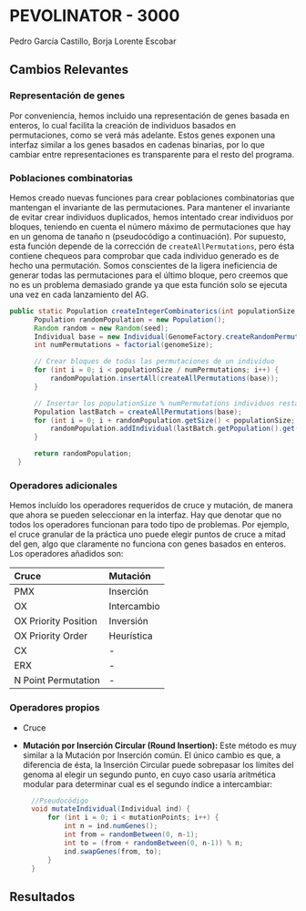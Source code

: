 PEVOLINATOR - 3000
===============
Pedro García Castillo, Borja Lorente Escobar

Cambios Relevantes
---------

### Representación de genes

Por conveniencia, hemos incluido una representación de genes basada en enteros, lo cual facilita la creación de individuos basados en permutaciones, como se verá más adelante. Estos genes exponen una interfaz similar a los genes basados en cadenas binarias, por lo que cambiar entre representaciones es transparente para el resto del programa.

### Poblaciones combinatorias

Hemos creado nuevas funciones para crear poblaciones combinatorias que mantengan el invariante de las permutaciones. Para mantener el invariante de evitar crear individuos duplicados, hemos intentado crear individuos por bloques, teniendo en cuenta el número máximo de permutaciones que hay en un genoma de tanaño n (pseudocódigo a continuación). Por supuesto, esta función depende de la corrección de `createAllPermutations`, pero ésta contiene chequeos para comprobar que cada individuo generado es de hecho una permutación. Somos conscientes de la ligera ineficiencia de generar todas las permutaciones para el último bloque, pero creemos que no es un problema demasiado grande ya que esta función solo se ejecuta una vez en cada lanzamiento del AG.

  ```java
  public static Population createIntegerCombinatorics(int populationSize, int genomeSize, int seed, int n) {
        Population randomPopulation = new Population();
        Random random = new Random(seed);
        Individual base = new Individual(GenomeFactory.createRandomPermutation(genomeSize, n, random));
        int numPermutations = factorial(genomeSize);

        // Crear bloques de todas las permutaciones de un individuo
        for (int i = 0; i < populationSize / numPermutations; i++) {
            randomPopulation.insertAll(createAllPermutations(base));
        }

        // Insertar los populationSize % numPermutations individuos restantes
        Population lastBatch = createAllPermutations(base);
        for (int i = 0; i + randomPopulation.getSize() < populationSize; i++) {
            randomPopulation.addIndividual(lastBatch.getPopulation().get(i));
        }

        return randomPopulation;
    }
  ```

### Operadores adicionales

Hemos incluído los operadores requeridos de cruce y mutación, de manera que ahora se pueden seleccionar en la interfaz. Hay que denotar que no todos los operadores funcionan para todo tipo de problemas. Por ejemplo, el cruce granular de la práctica uno puede elegir puntos de cruce a mitad del gen, algo que claramente no funciona con genes basados en enteros. Los operadores añadidos son:

| Cruce | Mutación     |
| :------------- | :------------- |
| PMX       | Inserción       |
| OX        | Intercambio       |
| OX Priority Position       | Inversión       |
| OX Priority Order       | Heurística       |
| CX       |    -    |
| ERX       |    -    |
| N Point Permutation       |     -    |


### Operadores propios

- Cruce

- **Mutación por Inserción Circular (Round Insertion):** Este método es muy similar a la Mutación por Inserción común. El único cambio es que, a diferencia de ésta, la Inserción Circular puede sobrepasar los límites del genoma al elegir un segundo punto, en cuyo caso usaría aritmética modular para determinar cual es el segundo índice a intercambiar:

  ```java
	//Pseudocódigo
	void mutateIndividual(Individual ind) {
		for (int i = 0; i < mutationPoints; i++) {
			int n = ind.numGenes();
			int from = randomBetween(0, n-1);
			int to = (from + randomBetween(0, n-1)) % n;
			ind.swapGenes(from, to);
		}
	}
  ```

Resultados
------------
